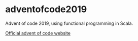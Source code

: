 # adventofcode2019

Advent of code 2019, using functional programming in Scala.

[Official advent of code website](https://adventofcode.com/2019)
